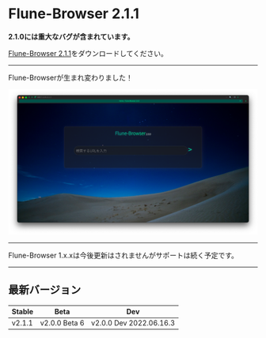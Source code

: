 # Flune-Browser 2.1.1
**2.1.0には重大なバグが含まれています。**

[Flune-Browser 2.1.1](https://github.com/mf-3d/flune-browser/releases/v2.1.1)をダウンロードしてください。

---

Flune-Browserが生まれ変わりました！

![](./other_data/screenshot-2.0.0.png)


---

Flune-Browser 1.x.xは今後更新はされませんがサポートは続く予定です。

---

## 最新バージョン
|Stable|     Beta    |          Dev          |
|------|-------------|-----------------------|
|v2.1.1|v2.0.0 Beta 6|v2.0.0 Dev 2022.06.16.3|
